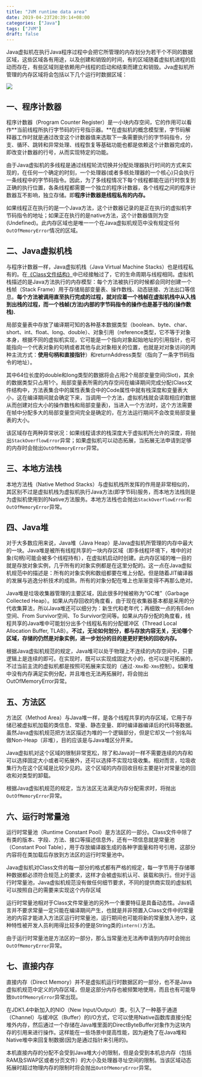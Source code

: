 ```yaml
---
title: "JVM runtime data area"
date: 2019-04-23T20:39:14+08:00
categories: ["Java"]
tags: ["JVM"]
draft: false
---
```


Java虚拟机在执行Java程序过程中会把它所管理的内存划分为若干个不同的数据区域，这些区域各有用途，以及创建和销毁的时间，有的区域随着虚拟机进程的启动而存在，有些区域则是依赖用户线程的启动和结束而建立和销毁。Jva虚拟机所管理的内存区域将会包括以下几个运行时数据区域：

![](https://feily.tech/pic/images/jvm-runtime.jpg)

## 一、程序计数器

程序计数器（Program Counter Register）是一小块内存空间，它的作用可以看作**当前线程所执行字节码的行号指示器。**在虚拟机的概念模型里，字节码解释器工作时就是通过改变这个计数器值来选取下一条需要执行的字节码指令，分支、循环、跳转和异常处理、线程恢复等基础功能也都是依赖这个计数器完成的，即改变计数器的行号，从而实现特定的功能。

由于Java虚拟机的多线程是通过线程轮流切换并分配处理器执行时间的方式来实现的，在任何一个确定的时刻，一个处理器(或者多核处理器的一个核心)只会执行一条线程中的字节码指令。因此，为了多线程情况下每个线程都能在运行时恢复到正确的执行位置，各条线程都需要一个独立的程序计数器，各个线程之间的程序计数器互不影响，独立存储。即**程序计数器是线程私有的内存。**

如果线程正在执行的是一个Java方法，这个计数器记录的是正在执行的虚拟机字节码指令的地址；如果正在执行的是native方法，这个计数器值则为空(Undefined)。此内存区域也是唯一一个在Java虚拟机规范中没有规定任何`OutOfMemoryError`情况的区域。

## 二、Java虚拟机栈

与程序计数器一样，Java虚拟机栈（Java Virtual Machine Stacks）也是线程私有的。在[《Class文件结构》](https://doc.feily.tech/class-file-structure.html)中已经接触过了，它的生命周期与线程相同。虚拟机栈描述的是Java方法执行的内存模型：每个方法被执行的时候都会同时创建一个栈帧（Stack Frame）用于存储局部变量表、操作数栈、动态链接、方法出口等信息。**每个方法被调用直至执行完成的过程，就对应着一个栈帧在虚拟机栈中从入栈到出栈的过程，而一个栈帧(方法)内部的字节码指令的操作也是基于栈的(操作数栈).**

局部变量表中存放了编译期可知的各种基本数据类型（boolean、byte、char、short、int、float、long、double）、对象引用（reference类型，它不等于对象本身，根据不同的虚拟机实现，它可能是一个指向对象起始地址的引用指针，也可能指向一个代表对象的句柄或者其他与此对象相关的位置，也就是对对象访问的两种主流方式：**使用句柄和直接指针**）和returnAddress类型（指向了一条字节码指令的地址）。

其中64位长度的double和long类型的数据将会占用2个局部变量空间(Slot)，其余的数据类型只占用1个。局部变量表所需的内存空间在编译期间完成分配(Class文件结构中，方法表集合中的属性表集合中的Code属性中就有栈深度和变量表大小，这在编译期间就会确定下来，当调用一个方法，虚拟机栈就会读取相应的数据从而创建对应大小的操作数栈和局部变量表)，当进入一个方法时，这个方法需要在帧中分配多大的局部变量空间完全是确定的，在方法运行期间不会改变局部变量表的大小。

该区域存在两种异常状况：如果线程请求的栈深度大于虚拟机所允许的深度，将抛出`StackOverflowError`异常；如果虚拟机可以动态拓展，当拓展无法申请到足够的内存时会抛出`OutOfMemoryError`异常。

## 三、本地方法栈

本地方法栈（Native Method Stacks）与虚拟机栈所发挥的作用是非常相似的，其区别不过是虚拟机栈为虚拟机执行Java方法(即字节码)服务，而本地方法栈则是为虚拟机使用到的Native方法服务。本地方法栈也会抛出`StackOverflowError`和`OutOfMemoryError`异常。

## 四、Java堆

对于大多数应用来说，Java堆（Java Heap）是Java虚拟机所管理的内存中最大的一块。Java堆是被所有线程共享的一块内存区域（即多线程环境下，堆中的对象(句柄)可能会被多个线程持有），在虚拟机启动时创建。此内存区域的唯一目的就是存放对象实例，几乎所有的对象实例都是在这里分配的。这一点在Java虚拟机规范中的描述是：所有的对象实例和数组都要在堆上分配。但是随着JIT编译器的发展与逃逸分析技术的成熟，所有的对象分配在堆上也渐渐变得不再那么绝对。

Java堆是垃圾收集器管理的主要区域，因此很多时候被称为“GC堆”（Garbage Collected Heap）。如果从内存回收的角度看，由于现在收集器基本都是采用的分代收集算法，所以Java堆还可以细分为：新生代和老年代；再细致一点的有Eden空间、From Survivor空间、To Survivor空间等。如果从内存分配的角度看，线程共享的Java堆中可能划分出多个线程私有的分配缓冲区（Thread Local Allocation Buffer, TLAB）。**不过，无论如何划分，都与存放内容无关，无论哪个区域，存储的仍然是对象实例，进一步划分的目的是更好更快的回收内存。**

根据Java虚拟机规范的规定，Java堆可以处于物理上不连续的内存空间中，只要逻辑上是连续的即可。在实现时，既可以实现成固定大小的，也可以是可拓展的，不过当前主流的虚拟机都是按照可拓展来实现的（通过`-Xmx`和`-Xms`控制）。如果堆中没有内存满足实例分配，并且堆也无法再拓展时，将会抛出OutOfMemoryError异常。

## 五、方法区

方法区（Method Area）与Java堆一样，是各个线程共享的内存区域，它用于存储已被虚拟机加载的类信息、常量、静态变量、即时编译器编译后的代码等数据。虽然Java虚拟机规范把方法区描述为堆的一个逻辑部分，但是它却又一个别名叫做Non-Heap（非堆），目的应该是与Java堆区分开来。

Java虚拟机对这个区域的限制非常宽松，除了和Java对一样不需要连续的内存和可以选择固定大小或者可拓展外，还可以选择不实现垃圾收集。相对而言，垃圾收集行为在这个区域是比较少见的。这个区域的内存回收目标主要是针对常量池的回收和对类型的卸载。

根据Java虚拟机规范的规定，当方法区无法满足内存分配需求时，将抛出`OutOfMemoryError`异常。

## 六、运行时常量池

运行时常量池（Runtime Constant Pool）是方法区的一部分。Class文件中除了有类的版本、字段、方法、接口等描述信息外，还有一项信息就是常量池（Constant Pool Table），用于存放编译器生成的各种字面量和符号引用，这部分内容将在类加载后存放到方法区的运行时常量池中。

Java虚拟机对Class文件的每一部分的格式都有严格的规定，每一字节用于存储哪种数据都必须符合规范上的要求，这样才会被虚拟机认可、装载和执行。但对于运行时常量池，Java虚拟机规范没有做任何细节要求，不同的提供商实现的虚拟机可以按照自己的需要来实现这个内存区域

运行时常量池相对于Class文件常量池的另外一个重要特征是具备动态性。Java语言并不要求常量一定只能在编译期间产生，也就是并非预置入Class文件中的常量池的内容才能进入方法区运行时常量池，运行期间也可能将新的常量放入池中，这种特性被开发人员利用得比较多的便是String类的`intern()`方法。

由于运行时常量池是方法区的一部分，那么当常量池无法再申请到内存时会抛出`OutOfMemoryError`异常。

## 七、直接内存

直接内存（Direct Memory）并不是虚拟机运行时数据区的一部分，也不是Java虚拟机规范中定义的内存区域，但是这部分内存也被频繁地使用，而且也有可能导致`OutOfMemoryError`异常出现。

在JDK1.4中新加入的NIO（New Input/Output）类，引入了一种基于通道（Channel）与缓冲区（Buffer）的I/O方式，它可以使用Native函数库直接分配堆外内存，然后通过一个存储在Java堆里面的DirectByteBuffer对象作为这块内存的引用来进行操作。这样能在一些场景中提高性能，因为避免了在Java堆和Native堆中来回复制数据(因为是通过指针来引用的)。

本机直接内存的分配不会受到Java堆大小的限制，但是会受到本机总内存（包括RAM及SWAP区或者分页文件）的大小及处理器寻址空间的限制。当该区域动态拓展时超过物理内存的限制时将会抛出`OutOfMemoryError`异常。